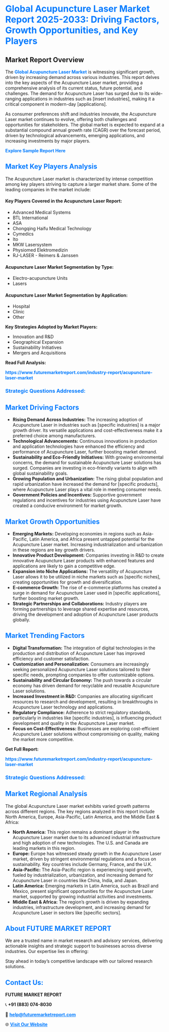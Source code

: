 <h1 style="color: #007BFF;">Global Acupuncture Laser Market Report 2025-2033: Driving Factors, Growth Opportunities, and Key Players</h1>

<section id="overview">
<h2>Market Report Overview</h2>
<p>The <a href="https://www.futuremarketreport.com/industry-report/acupuncture-laser-market" style="color: #007BFF; text-decoration: none;"><strong>Global Acupuncture Laser Market</strong></a> is witnessing significant growth, driven by increasing demand across various industries. This report delves into the key aspects of the Acupuncture Laser market, providing a comprehensive analysis of its current status, future potential, and challenges. The demand for Acupuncture Laser has surged due to its wide-ranging applications in industries such as [insert industries], making it a critical component in modern-day [applications].</p>
<p>As consumer preferences shift and industries innovate, the Acupuncture Laser market continues to evolve, offering both challenges and opportunities for stakeholders. The global market is expected to expand at a substantial compound annual growth rate (CAGR) over the forecast period, driven by technological advancements, emerging applications, and increasing investments by major players.</p>
</section>

<section id="overview">
<p><a href="https://www.futuremarketreport.com/request-sample/reportId=105774" style="color: #007BFF; text-decoration: none;"><strong>Explore Sample Report Here</strong></a></p>
</section>

<section id="key-players">
<h2 style="color: #007BFF;">Market Key Players Analysis</h2>
<p>The Acupuncture Laser market is characterized by intense competition among key players striving to capture a larger market share. Some of the leading companies in the market include:</p>
<h4>Key Players Covered in the Acupuncture Laser Report:</h4>
<ul><li>Advanced Medical Systems</li><li>BTL International</li><li>ASA</li><li>Chongqing Haifu Medical Technology</li><li>Cymedics</li><li>Ito</li><li>MKW Lasersystem</li><li>Physiomed Elektromedizin</li><li>RJ-LASER - Reimers &amp; Janssen</li></ul>
<h4>Acupuncture Laser Market Segmentation by Type:</h4>
<ul><li>Electro-acupuncture Units</li><li>Lasers</li></ul>

<h4>Acupuncture Laser Market Segmentation by Application:</h4>
<ul><li>Hospital</li><li>Clinic</li><li>Other</li></ul>
<p><strong>Key Strategies Adopted by Market Players:</strong></p>
<ul>
<li>Innovation and R&D</li>
<li>Geographical Expansion</li>
<li>Sustainability Initiatives</li>
<li>Mergers and Acquisitions</li>
</ul>
</section>

<section>
<p><strong>Read Full Analysis: </strong></p><a href="https://www.futuremarketreport.com/industry-report/acupuncture-laser-market" style="color: #007BFF; text-decoration: none;"><strong>https://www.futuremarketreport.com/industry-report/acupuncture-laser-market</strong></a>
<h3 style="color: #007BFF;">Strategic Questions Addressed:</h3>
</section>

<section id="driving-factors">
<h2 style="color: #007BFF;">Market Driving Factors</h2>
<ul>
<li><strong>Rising Demand Across Industries:</strong> The increasing adoption of Acupuncture Laser in industries such as [specific industries] is a major growth driver. Its versatile applications and cost-effectiveness make it a preferred choice among manufacturers.</li>
<li><strong>Technological Advancements:</strong> Continuous innovations in production and application technologies have enhanced the efficiency and performance of Acupuncture Laser, further boosting market demand.</li>
<li><strong>Sustainability and Eco-Friendly Initiatives:</strong> With growing environmental concerns, the demand for sustainable Acupuncture Laser solutions has surged. Companies are investing in eco-friendly variants to align with global sustainability goals.</li>
<li><strong>Growing Population and Urbanization:</strong> The rising global population and rapid urbanization have increased the demand for [specific products], where Acupuncture Laser plays a vital role in meeting consumer needs.</li>
<li><strong>Government Policies and Incentives:</strong> Supportive government regulations and incentives for industries using Acupuncture Laser have created a conducive environment for market growth.</li>
</ul>
</section>

<section id="growth-opportunities">
<h2 style="color: #007BFF;">Market Growth Opportunities</h2>
<ul>
<li><strong>Emerging Markets:</strong> Developing economies in regions such as Asia-Pacific, Latin America, and Africa present untapped potential for the Acupuncture Laser market. Increasing industrialization and urbanization in these regions are key growth drivers.</li>
<li><strong>Innovative Product Development:</strong> Companies investing in R&D to create innovative Acupuncture Laser products with enhanced features and applications are likely to gain a competitive edge.</li>
<li><strong>Expansion into Niche Applications:</strong> The versatility of Acupuncture Laser allows it to be utilized in niche markets such as [specific niches], creating opportunities for growth and diversification.</li>
<li><strong>E-commerce Growth:</strong> The rise of e-commerce platforms has created a surge in demand for Acupuncture Laser used in [specific applications], further boosting market growth.</li>
<li><strong>Strategic Partnerships and Collaborations:</strong> Industry players are forming partnerships to leverage shared expertise and resources, driving the development and adoption of Acupuncture Laser products globally.</li>
</ul>
</section>

<section id="trending-factors">
<h2 style="color: #007BFF;">Market Trending Factors</h2>
<ul>
<li><strong>Digital Transformation:</strong> The integration of digital technologies in the production and distribution of Acupuncture Laser has improved efficiency and customer satisfaction.</li>
<li><strong>Customization and Personalization:</strong> Consumers are increasingly seeking personalized Acupuncture Laser solutions tailored to their specific needs, prompting companies to offer customizable options.</li>
<li><strong>Sustainability and Circular Economy:</strong> The push towards a circular economy has driven demand for recyclable and reusable Acupuncture Laser solutions.</li>
<li><strong>Increased Investment in R&D:</strong> Companies are allocating significant resources to research and development, resulting in breakthroughs in Acupuncture Laser technology and applications.</li>
<li><strong>Regulatory Compliance:</strong> Adherence to strict regulatory standards, particularly in industries like [specific industries], is influencing product development and quality in the Acupuncture Laser market.</li>
<li><strong>Focus on Cost-Effectiveness:</strong> Businesses are exploring cost-efficient Acupuncture Laser solutions without compromising on quality, making the market more competitive.</li>
</ul>
</section>

<section>
<p><strong>Get Full Report: </strong></p><a href="https://www.futuremarketreport.com/industry-report/acupuncture-laser-market" style="color: #007BFF; text-decoration: none;"><strong>https://www.futuremarketreport.com/industry-report/acupuncture-laser-market</strong></a>
<h3 style="color: #007BFF;">Strategic Questions Addressed:</h3>
</section>


<section id="regional-analysis">
<h2 style="color: #007BFF;">Market Regional Analysis</h2>
<p>The global Acupuncture Laser market exhibits varied growth patterns across different regions. The key regions analyzed in this report include North America, Europe, Asia-Pacific, Latin America, and the Middle East & Africa:</p>
<ul>
<li><strong>North America:</strong> This region remains a dominant player in the Acupuncture Laser market due to its advanced industrial infrastructure and high adoption of new technologies. The U.S. and Canada are leading markets in this region.</li>
<li><strong>Europe:</strong> Europe has witnessed steady growth in the Acupuncture Laser market, driven by stringent environmental regulations and a focus on sustainability. Key countries include Germany, France, and the U.K.</li>
<li><strong>Asia-Pacific:</strong> The Asia-Pacific region is experiencing rapid growth, fueled by industrialization, urbanization, and increasing demand for Acupuncture Laser in countries like China, India, and Japan.</li>
<li><strong>Latin America:</strong> Emerging markets in Latin America, such as Brazil and Mexico, present significant opportunities for the Acupuncture Laser market, supported by growing industrial activities and investments.</li>
<li><strong>Middle East & Africa:</strong> The region’s growth is driven by expanding industries, infrastructure development, and increasing demand for Acupuncture Laser in sectors like [specific sectors].</li>
</ul>
</section>

<footer>
<h2 style="color: #007BFF;">About FUTURE MARKET REPORT</h2>
<p>We are a trusted name in market research and advisory services, delivering actionable insights and strategic support to businesses across diverse industries. Our expertise lies in offering:</p>

<p>Stay ahead in today’s competitive landscape with our tailored research solutions.</p>

<h2 style="color: #007BFF;">Contact Us:</h2>
<p><strong>FUTURE MARKET REPORT</strong></p>
<p>📞 <strong>+91 (883) 074-8030</strong></p>
<p>📧 <strong><a href="mailto:help@futuremarketreport.com" style="color: #007BFF;">help@futuremarketreport.com</a></strong></p>
<p>🌐 <strong><a href="https://www.futuremarketreport.com/" style="color: #007BFF;">Visit Our Website</a></strong></p>
</footer>